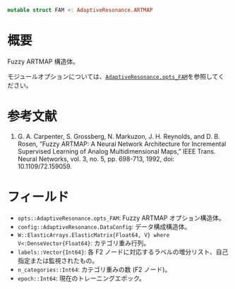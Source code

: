 ```julia
mutable struct FAM <: AdaptiveResonance.ARTMAP
```

# 概要

Fuzzy ARTMAP 構造体。

モジュールオプションについては、[`AdaptiveResonance.opts_FAM`](@ref)を参照してください。

# 参考文献

1. G. A. Carpenter, S. Grossberg, N. Markuzon, J. H. Reynolds, and D. B. Rosen, “Fuzzy ARTMAP: A Neural Network Architecture for Incremental Supervised Learning of Analog Multidimensional Maps,” IEEE Trans. Neural Networks, vol. 3, no. 5, pp. 698-713, 1992, doi: 10.1109/72.159059.

# フィールド

  * `opts::AdaptiveResonance.opts_FAM`: Fuzzy ARTMAP オプション構造体。
  * `config::AdaptiveResonance.DataConfig`: データ構成構造体。
  * `W::ElasticArrays.ElasticMatrix{Float64, V} where V<:DenseVector{Float64}`: カテゴリ重み行列。
  * `labels::Vector{Int64}`: 各 F2 ノードに対応するラベルの増分リスト、自己指定または監視されたもの。
  * `n_categories::Int64`: カテゴリ重みの数 (F2 ノード)。
  * `epoch::Int64`: 現在のトレーニングエポック。
